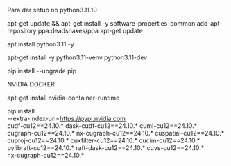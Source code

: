 Para dar setup no python3.11.10

apt-get update && apt-get install -y software-properties-common
add-apt-repository ppa:deadsnakes/ppa
apt-get update

apt install python3.11 -y

apt-get install -y python3.11-venv python3.11-dev

pip install --upgrade pip

NVIDIA DOCKER 

apt-get install nvidia-container-runtime

pip install \
    --extra-index-url=https://pypi.nvidia.com \
    cudf-cu12==24.10.* dask-cudf-cu12==24.10.* cuml-cu12==24.10.* \
    cugraph-cu12==24.10.* nx-cugraph-cu12==24.10.* cuspatial-cu12==24.10.* \
    cuproj-cu12==24.10.* cuxfilter-cu12==24.10.* cucim-cu12==24.10.* \
    pylibraft-cu12==24.10.* raft-dask-cu12==24.10.* cuvs-cu12==24.10.* \
    nx-cugraph-cu12==24.10.*